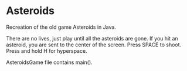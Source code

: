# Asteroids
Recreation of the old game Asteroids in Java.

There are no lives, just play until all the asteroids are gone.
If you hit an asteroid, you are sent to the center of the screen.
Press SPACE to shoot.
Press and hold H for hyperspace.

AsteroidsGame file contains main().
